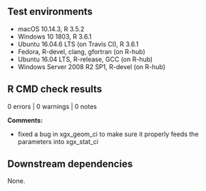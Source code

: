 ## Test environments

* macOS 10.14.3, R 3.5.2
* Windows 10 1803, R 3.6.1
* Ubuntu 16.04.6 LTS (on Travis CI), R 3.6.1
* Fedora, R-devel, clang, gfortran (on R-hub)
* Ubuntu 16.04 LTS, R-release, GCC (on R-hub)
* Windows Server 2008 R2 SP1, R-devel (on R-hub)

## R CMD check results

0 errors | 0 warnings | 0 notes

**Comments:**

* fixed a bug in xgx_geom_ci to make sure it properly feeds the parameters into xgx_stat_ci

## Downstream dependencies

None.
